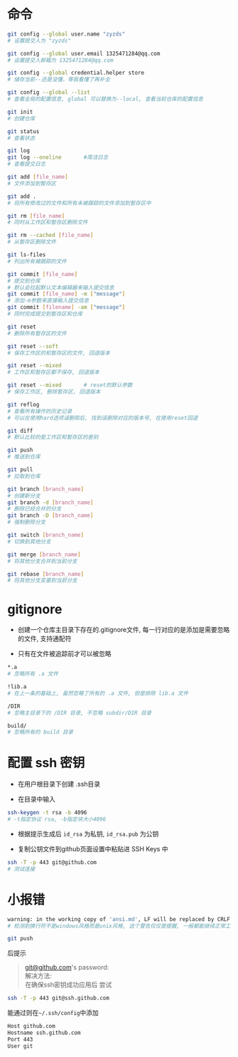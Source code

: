 # 命令
```bash
git config --global user.name "zyzds"
# 设置提交人为 "zyzds"

git config --global user.email 1325471284@qq.com
# 设置提交人邮箱为 1325471284@qq.com

git config --global credential.helper store
# 储存当前--还是没懂，等我看懂了再补全

git config --global --list
# 查看全局的配置信息, global 可以替换为--local, 查看当前仓库的配置信息
```

```bash
git init
# 创建仓库

git status
# 查看状态

git log
git log --oneline       #简洁日志
# 查看提交日志 

git add [file_name]
# 文件添加到暂存区

git add .
# 将所有修改过的文件和所有未被跟踪的文件添加到暂存区中

git rm [file_name]
# 同时从工作区和暂存区删除文件

git rm --cached [file_name]
# 从暂存区删除文件

git ls-files
# 列出所有被跟踪的文件

git commit [file_name]
# 提交到仓库
# 默认会拉起默认文本编辑器来输入提交信息
git commit [file_name] -m ["message"]
# 添加-m参数来直接输入提交信息
git commit [filename] -am ["message"]
# 同时完成提交到暂存区和仓库

git reset
# 删除所有暂存区的文件

git reset --soft 
# 保存工作区的和暂存区的文件, 回退版本 

git reset --mixed 
# 工作区和暂存区都不保存, 回退版本 

git reset --mixed       # reset的默认参数
# 保存工作区, 删除暂存区, 回退版本 

git reflog 
# 查看所有操作的历史记录
# 可以在使用hard选项误删除后, 找到误删除对应的版本号, 在使用reset回退

git diff
# 默认比较的是工作区和暂存区的差别

git push
# 推送到仓库

git pull
# 拉取到仓库

git branch [branch_name]
# 创建新分支
git branch -d [branch_name]
# 删除已经合并的分支
git branch -D [branch_name]
# 强制删除分支

git switch [branch_name]
# 切换到其他分支

git merge [branch_name]
# 将其他分支合并到当前分支

git rebase [branch_name]
# 将其他分支变基到当前分支

```
# gitignore
* 创建一个仓库主目录下存在的.gitignore文件, 每一行对应的是添加是需要忽略的文件, 支持通配符

* 只有在文件被追踪前才可以被忽略

```bash
*.a
# 忽略所有 .a 文件

!lib.a
# 在上一条的基础上, 虽然忽略了所有的 .a 文件, 但是排除 lib.a 文件

/DIR
# 忽略主目录下的 /DIR 目录, 不忽略 subdir/DIR 目录

build/
# 忽略所有的 build 目录
```
# 配置 ssh 密钥
* 在用户根目录下创建 .ssh目录

* 在目录中输入 
```bash
ssh-keygen -t rsa -b 4096
# -t指定协议 rsa, -b指定块大小4096
```

* 根据提示生成后 `id_rsa` 为私钥, `id_rsa.pub` 为公钥

* 复制公钥文件到github页面设置中粘贴进 SSH Keys 中

```bash
ssh -T -p 443 git@github.com
# 测试连接
```
# 小报错
```bash
warning: in the working copy of 'ansi.md', LF will be replaced by CRLF the next time Git touches it
# 检测到换行符不是windows风格而是unix风格, 这个警告仅仅是提醒, 一般都能继续正常工作
```
```bash
git push 
```
后提示
> git@github.com's password:  
解决方法:  
在确保ssh密钥成功应用后
尝试
```bash
ssh -T -p 443 git@ssh.github.com
```
能通过则在`~/.ssh/config`中添加
```bash
Host github.com
Hostname ssh.github.com
Port 443
User git
```
